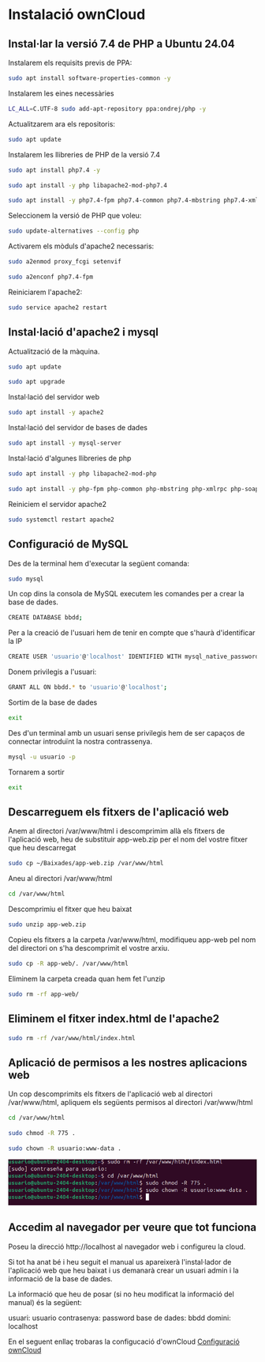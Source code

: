 # Instalació ownCloud

## Instal·lar la versió 7.4 de PHP a Ubuntu 24.04

Instalarem els requisits previs de PPA:
```bash
sudo apt install software-properties-common -y
```

Instalarem les eines necessàries
```bash
LC_ALL=C.UTF-8 sudo add-apt-repository ppa:ondrej/php -y
```

Actualitzarem ara els repositoris:
```bash
sudo apt update
```

Instalarem les llibreries de PHP de la versió 7.4
```bash
sudo apt install php7.4 -y
```
```bash
sudo apt install -y php libapache2-mod-php7.4
```
```bash
sudo apt install -y php7.4-fpm php7.4-common php7.4-mbstring php7.4-xmlrpc php7.4-soap php7.4-gd php7.4-xml php7.4-intl php7.4-mysql php7.4-cli php7.4-ldap php7.4-zip php7.4-curl
```

Seleccionem la versió de PHP que voleu:
```bash
sudo update-alternatives --config php
```

Activarem els mòduls d'apache2 necessaris:
```bash
sudo a2enmod proxy_fcgi setenvif
```
```bash
sudo a2enconf php7.4-fpm
```

Reiniciarem l'apache2:
```bash
sudo service apache2 restart
```


## Instal·lació d'apache2 i mysql
Actualització de la màquina.
```bash
sudo apt update
```
```bash
sudo apt upgrade
```

Instal·lació del servidor web
```bash
sudo apt install -y apache2
```

Instal·lació del servidor de bases de dades
```bash
sudo apt install -y mysql-server
```

Instal·lació d'algunes llibreries de php
```bash
sudo apt install -y php libapache2-mod-php
```
```bash
sudo apt install -y php-fpm php-common php-mbstring php-xmlrpc php-soap php-gd php-xml php-intl php-mysql php-cli php-ldap php-zip php-curl
```

Reiniciem el servidor apache2
```bash
sudo systemctl restart apache2
```

## Configuració de MySQL

Des de la terminal hem d'executar la següent comanda:
```bash
sudo mysql
```

Un cop dins la consola de MySQL executem les comandes per a crear la base de dades.
```bash
CREATE DATABASE bbdd;
```

Per a la creació de l'usuari hem de tenir en compte que s'haurà d'identificar la IP 
```bash
CREATE USER 'usuario'@'localhost' IDENTIFIED WITH mysql_native_password BY 'password';
```

Donem privilegis a l'usuari:
```bash
GRANT ALL ON bbdd.* to 'usuario'@'localhost';
```

Sortim de la base de dades
```bash
exit
```

Des d'un terminal amb un usuari sense privilegis hem de ser capaços de connectar introduïnt la nostra contrassenya.
```bash
mysql -u usuario -p
```

Tornarem a sortir
```bash
exit
```


## Descarreguem els fitxers de l'aplicació web

Anem al directori /var/www/html i descomprimim allà els fitxers de l'aplicació web, heu de substituir app-web.zip per el nom del vostre fitxer que heu descarregat
```bash
sudo cp ~/Baixades/app-web.zip /var/www/html
```

Aneu al directori /var/www/html
```bash
cd /var/www/html
```
Descomprimiu el fitxer que heu baixat
```bash
sudo unzip app-web.zip
```
Copieu els fitxers a la carpeta /var/www/html, modifiqueu app-web pel nom del directori on s'ha descomprimit el vostre arxiu.
```bash
sudo cp -R app-web/. /var/www/html
```
Eliminem la carpeta creada quan hem fet l'unzip
```bash
sudo rm -rf app-web/
```


## Eliminem el fitxer index.html de l'apache2
```bash
sudo rm -rf /var/www/html/index.html
```


## Aplicació de permisos a les nostres aplicacions web

Un cop descomprimits els fitxers de l'aplicació web al directori /var/www/html, apliquem els següents permisos al directori /var/www/html
```bash
cd /var/www/html
```
```bash
sudo chmod -R 775 .
```
```bash
sudo chown -R usuario:www-data .
```
<img src="Captura de pantalla 2024-11-07 202013.png">

## Accedim al navegador per veure que tot funciona

Poseu la direcció http://localhost al navegador web i configureu la cloud.

Si tot ha anat bé i heu seguit el manual us apareixerà l'instal·lador de l'aplicació web que heu baixat i us demanarà crear un usuari admin i la informació de la base de dades.

La informació que heu de posar (si no heu modificat la informació del manual) és la següent:

usuari: usuario
contrasenya: password
base de dades: bbdd
domini: localhost

En el seguent enllaç trobaras la configucació d'ownCloud
[Configuració ownCloud](https://github.com/JonEL1010/ownCloud/blob/main/Configuraci%C3%B3%20ownCloud.md)












